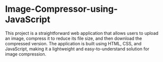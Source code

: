 # Image-Compressor-using-JavaScript

 This project is a straightforward web application that allows users to upload an image, compress it to reduce its file size, and then download the compressed version. The application is built using HTML, CSS, and JavaScript, making it a lightweight and easy-to-understand solution for image compression.
